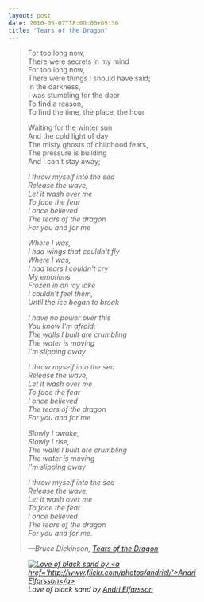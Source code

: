 ```yaml
---
layout: post
date: 2010-05-07T18:00:00+05:30
title: "Tears of the Dragon"
---
```


> For too long now,<br>
> There were secrets in my mind<br>
> For too long now,<br>
> There were things I should have said;<br>
> In the darkness,<br>
> I was stumbling for the door<br>
> To find a reason,<br>
> To find the time, the place, the hour
>
> Waiting for the winter sun<br>
> And the cold light of day<br>
> The misty ghosts of childhood fears,<br>
> The pressure is building<br>
> And I can't stay away;
>
> <em>I throw myself into the sea<br>
> Release the wave,<br>
> Let it wash over me<br>
> To face the fear<br>
> I once believed<br>
> The tears of the dragon<br>
> For you and for me
>
> Where I was,<br>
> I had wings that couldn't fly<br>
> Where I was,<br>
> I had tears I couldn't cry<br>
> My emotions<br>
> Frozen in an icy lake<br>
> I couldn't feel them,<br>
> Until the ice began to break
>
> I have no power over this<br>
> You know I'm afraid;<br>
> The walls I built are crumbling<br>
> The water is moving<br>
> I'm slipping away</em>
>
> <em>I throw myself into the sea<br>
> Release the wave,<br>
> Let it wash over me<br>
> To face the fear<br>
> I once believed<br>
> The tears of the dragon<br>
> For you and for me
>
> Slowly I awake,<br>
> Slowly I rise,<br>
> The walls I built are crumbling<br>
> The water is moving<br>
> I'm slipping away</em>
>
> <em>I throw myself into the sea<br>
> Release the wave,<br>
> Let it wash over me<br>
> To face the fear<br>
> I once believed<br>
> The tears of the dragon<br>
> For you and for me.
>
> —Bruce Dickinson, [<cite>Tears of the Dragon</cite>][totd]

<figure>
	<a href="http://farm4.static.flickr.com/3581/3451997181_fbb684f475.jpg">
		<img src="http://farm4.static.flickr.com/3581/3451997181_fbb684f475.jpg" alt="Love of black sand by <a href='http://www.flickr.com/photos/andriel/'>Andri Elfarsson</a>">
	</a>
	<figcaption>Love of black sand by <a href='http://www.flickr.com/photos/andriel/'>Andri Elfarsson</a></figcaption>
</figure>

[totd]: http://en.wikipedia.org/wiki/Tears_Of_The_Dragon